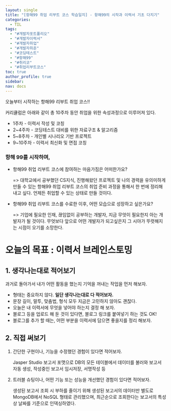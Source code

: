 ```yaml
---
layout: single
title: "[항해99 취업 리부트 코스 학습일지] - 항해99의 시작과 이력서 기초 다지기"
categories:
  - TIL
tags:
  - "#개발자포트폴리오"
  - "#개발자이력서"
  - "#개발자취업"
  - "#개발자취준"
  - "#코딩테스트"
  - "#항해99"
  - "#취리코"
  - "#취업리부트코스"
toc: true
author_profile: true
sidebar: 
nav: docs
---
```



오늘부터 시작하는 항해99 리부트 취업 코스!!

커리큘럼은 아래와 같이 총 10주차 동안 취업을 위한 속성과정으로 이루어져 있다.

- 1주차 - 이력서 작성 및 코칭
- 2~4주차 - 코딩테스트 대비를 위한 자료구조 & 알고리즘
- 5~8주차 - 개인별 시나리오 기반 프로젝트
- 9~10주차 - 이력서 최신화 및 면접 코칭



### 항해 99를 시작하며, 

- 항해99 취업 리부트 코스에 참여하는 마음가짐은 어떠한가요?
	
	=> 대학교에서 공부했던 CS지식, 진행해왔던 프로젝트 및 나의 경력을 유의미하게 만들 수 있는 항해99 취업 리부트 코스의  취업 준비 과정을 통해서 한 번에 정리해내고 싶다.
	언제든 취업할 수 있는 상태로 만들 것이다.

- 항해99 취업 리부트 코스를 수료한 이후, 어떤 모습으로 성장하고 싶은가요?

	=> 기업에 필요한 인재, 끊임없이 공부하는 개발자, 지금 무엇이 필요한지 아는 개발자가 될 것이다. 무엇보다 앞으로 어떤 개발자가 되고싶은지 그 시야가 뚜렷해지는 시점이 오기를 소망한다.




# 오늘의 목표 : 이력서 브레인스토밍

## 1. 생각나는대로 적어보기

과거로 돌아가서 내가 어떤 활동을 했는지 기억을 꺼내는 작업을 먼저 해보자.

- 형태는 중요하지 않다. **일단 생각나는대로 다 적어보자.**
- 문장 길이, 말투, 맞춤법, 형식 모두 지금은 고민하지 않아도 괜찮다.
- 오늘은 내 이력서에 무엇을 넣어야 하는지 결정 해 보자.
- 블로그 등을 업로드 해 둔 것이 있다면, 블로그 링크를 붙여넣기 하는 것도 OK!
- 블로그를 추가 할 때는, 어떤 부분을 이력서에 담으면 좋을지를 정리 해보자.



## 2. 직접 써보기

1. 간단한 구현이나, 기능을 수정했던 경험이 있다면 적어보자.
	
	Jasper Studio 보고서 포맷으로 DB의 모든 테이블에서 데이터를 불러와 보고서 자동 생성, 작성중인 보고서 임시저장, 서명작성 등

3. 트러블 슈팅이나, 어떤 기능 또는 성능을 개선했던 경험이 있다면 적어보자.
	
	생성된 보고서 조회 시 부하를 줄이기 위해 생성된 보고서의 데이터만 별도로 MongoDB에서 NoSQL 형태로 관리했으며, 최근순으로 조회한다는 보고서의 특성상 날짜를 기준으로 인덱싱하였다.